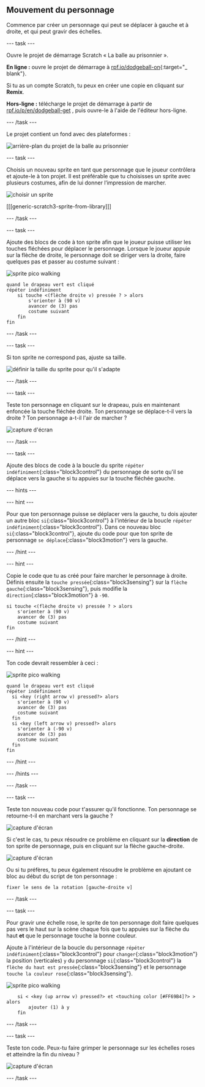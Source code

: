 ## Mouvement du personnage

Commence par créer un personnage qui peut se déplacer à gauche et à droite, et qui peut gravir des échelles.

\--- task \---

Ouvre le projet de démarrage Scratch « La balle au prisonnier ».

**En ligne :** ouvre le projet de démarrage à [rpf.io/dodgeball-on](http://rpf.io/dodgeball-on){:target="_ blank"}.

Si tu as un compte Scratch, tu peux en créer une copie en cliquant sur **Remix**.

**Hors-ligne :** télécharge le projet de démarrage à partir de [rpf.io/p/en/dodgeball-get](http://rpf.io/p/en/dodgeball-get) , puis ouvre-le à l'aide de l'éditeur hors-ligne.

\--- /task \---

Le projet contient un fond avec des plateformes :

![arrière-plan du projet de la balle au prisonnier](images/dodge-background.png)

\--- task \---

Choisis un nouveau sprite en tant que personnage que le joueur contrôlera et ajoute-le à ton projet. Il est préférable que tu choisisses un sprite avec plusieurs costumes, afin de lui donner l’impression de marcher.

![choisir un sprite](images/dodge-characters.png)

[[[generic-scratch3-sprite-from-library]]]

\--- /task \---

\--- task \---

Ajoute des blocs de code à ton sprite afin que le joueur puisse utiliser les touches fléchées pour déplacer le personnage. Lorsque le joueur appuie sur la flèche de droite, le personnage doit se diriger vers la droite, faire quelques pas et passer au costume suivant :

![sprite pico walking](images/pico_walking_sprite.png)

```blocks3
quand le drapeau vert est cliqué
répéter indéfiniment
    si touche <(flèche droite v) pressée ? > alors
        s'orienter à (90 v)
        avancer de (3) pas
        costume suivant
    fin
fin
```

\--- /task \---

\--- task \---

Si ton sprite ne correspond pas, ajuste sa taille.

![définir la taille du sprite pour qu'il s'adapte](images/dodge-sprite-size-annotated.png)

\--- /task \---

\--- task \---

Teste ton personnage en cliquant sur le drapeau, puis en maintenant enfoncée la touche fléchée droite. Ton personnage se déplace-t-il vers la droite ? Ton personnage a-t-il l'air de marcher ?

![capture d'écran](images/dodge-walking.png)

\--- /task \---

\--- task \---

Ajoute des blocs de code à la boucle du sprite `répéter indéfiniment`{:class="block3control"} du personnage de sorte qu'il se déplace vers la gauche si tu appuies sur la touche fléchée gauche.

\--- hints \---

\--- hint \---

Pour que ton personnage puisse se déplacer vers la gauche, tu dois ajouter un autre bloc `si`{:class="block3control"} à l'intérieur de la boucle `répéter indéfiniment`{:class="block3control"}. Dans ce nouveau bloc `si`{:class="block3control"}, ajoute du code pour que ton sprite de personnage `se déplace`{:class="block3motion"} vers la gauche.

\--- /hint \---

\--- hint \---

Copie le code que tu as créé pour faire marcher le personnage à droite. Définis ensuite la `touche pressée`{:class="block3sensing"} sur la `flèche gauche`{:class="block3sensing"}, puis modifie la `direction`{:class="block3motion"} à `-90`.

```blocks3
si touche <(flèche droite v) pressée ? > alors
    s'orienter à (90 v)
    avancer de (3) pas
    costume suivant
fin
```

\--- /hint \---

\--- hint \---

Ton code devrait ressembler à ceci :

![sprite pico walking](images/pico_walking_sprite.png)

```blocks3
quand le drapeau vert est cliqué
répéter indéfiniment 
  si <key (right arrow v) pressed?> alors 
    s'orienter à (90 v)
    avancer de (3) pas
    costume suivant
  fin
  si <key (left arrow v) pressed?> alors 
    s'orienter à (-90 v)
    avancer de (3) pas
    costume suivant
  fin
fin
```

\--- /hint \---

\--- /hints \---

\--- /task \---

\--- task \---

Teste ton nouveau code pour t'assurer qu'il fonctionne. Ton personnage se retourne-t-il en marchant vers la gauche ?

![capture d'écran](images/dodge-upside-down.png)

Si c'est le cas, tu peux résoudre ce problème en cliquant sur la **direction** de ton sprite de personnage, puis en cliquant sur la flèche gauche-droite.

![capture d'écran](images/dodge-left-right-annotated.png)

Ou si tu préfères, tu peux également résoudre le problème en ajoutant ce bloc au début du script de ton personnage :

```blocks3
fixer le sens de la rotation [gauche-droite v]
```

\--- /task \---

\--- task \---

Pour gravir une échelle rose, le sprite de ton personnage doit faire quelques pas vers le haut sur la scène chaque fois que tu appuies sur la flèche du haut **et** que le personnage touche la bonne couleur.

Ajoute à l'intérieur de la boucle du personnage `répéter indéfiniment`{:class="block3control"} pour `changer`{:class="block3motion"} la position (verticales) `y` du personnage `si`{:class="block3control"} la `flèche du haut est pressée`{:class="block3sensing"} et le personnage `touche la couleur rose`{:class="block3sensing"}.

![sprite pico walking](images/pico_walking_sprite.png)

```blocks3
    si < <key (up arrow v) pressed?> et <touching color [#FF69B4]?> > alors
        ajouter (1) à y
    fin
```

\--- /task \---

\--- task \---

Teste ton code. Peux-tu faire grimper le personnage sur les échelles roses et atteindre la fin du niveau ?

![capture d'écran](images/dodge-test-character.png)

\--- /task \---